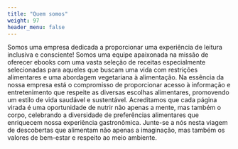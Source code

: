 ```yaml
---
title: "Quem somos"
weight: 97
header_menu: false
---
```


Somos uma empresa dedicada a proporcionar uma experiência de leitura inclusiva e consciente! Somos uma equipe apaixonada na missão de oferecer ebooks com uma vasta seleção de receitas especialmente selecionadas para aqueles que buscam uma vida com restrições alimentares e uma abordagem vegetariana à alimentação. Na essência da nossa empresa está o compromisso de proporcionar acesso à informação e entretenimento que respeite as diversas escolhas alimentares, promovendo um estilo de vida saudável e sustentável. Acreditamos que cada página virada é uma oportunidade de nutrir não apenas a mente, mas também o corpo, celebrando a diversidade de preferências alimentares que enriquecem nossa experiência gastronômica. Junte-se a nós nesta viagem de descobertas que alimentam não apenas a imaginação, mas também os valores de bem-estar e respeito ao meio ambiente.